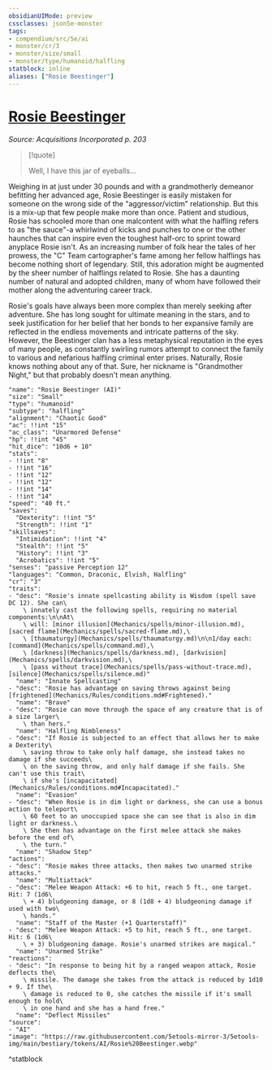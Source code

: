 ```yaml
---
obsidianUIMode: preview
cssclasses: json5e-monster
tags:
- compendium/src/5e/ai
- monster/cr/3
- monster/size/small
- monster/type/humanoid/halfling
statblock: inline
aliases: ["Rosie Beestinger"]
---
```

# [Rosie Beestinger](Mechanics\bestiary\npc/rosie-beestinger-ai.md)
*Source: Acquisitions Incorporated p. 203*  

> [!quote]  
> 
> Well, I have this jar of eyeballs...

Weighing in at just under 30 pounds and with a grandmotherly demeanor befitting her advanced age, Rosie Beestinger is easily mistaken for someone on the wrong side of the "aggressor/victim" relationship. But this is a mix-up that few people make more than once. Patient and studious, Rosie has schooled more than one malcontent with what the halfling refers to as "the sauce"-a whirlwind of kicks and punches to one or the other haunches that can inspire even the toughest half-orc to sprint toward anyplace Rosie isn't. As an increasing number of folk hear the tales of her prowess, the "C" Team cartographer's fame among her fellow halflings has become nothing short of legendary. Still, this adoration might be augmented by the sheer number of halflings related to Rosie. She has a daunting number of natural and adopted children, many of whom have followed their mother along the adventuring career track.

Rosie's goals have always been more complex than merely seeking after adventure. She has long sought for ultimate meaning in the stars, and to seek justification for her belief that her bonds to her expansive family are reflected in the endless movements and intricate patterns of the sky. However, the Beestinger clan has a less metaphysical reputation in the eyes of many people, as constantly swirling rumors attempt to connect the family to various and nefarious halfling criminal enter prises. Naturally, Rosie knows nothing about any of that. Sure, her nickname is "Grandmother Night," but that probably doesn't mean anything.

```statblock
"name": "Rosie Beestinger (AI)"
"size": "Small"
"type": "humanoid"
"subtype": "halfling"
"alignment": "Chaotic Good"
"ac": !!int "15"
"ac_class": "Unarmored Defense"
"hp": !!int "45"
"hit_dice": "10d6 + 10"
"stats":
- !!int "8"
- !!int "16"
- !!int "12"
- !!int "12"
- !!int "14"
- !!int "14"
"speed": "40 ft."
"saves":
  "Dexterity": !!int "5"
  "Strength": !!int "1"
"skillsaves":
  "Intimidation": !!int "4"
  "Stealth": !!int "5"
  "History": !!int "3"
  "Acrobatics": !!int "5"
"senses": "passive Perception 12"
"languages": "Common, Draconic, Elvish, Halfling"
"cr": "3"
"traits":
- "desc": "Rosie's innate spellcasting ability is Wisdom (spell save DC 12). She can\
    \ innately cast the following spells, requiring no material components:\n\nAt\
    \ will: [minor illusion](Mechanics/spells/minor-illusion.md), [sacred flame](Mechanics/spells/sacred-flame.md),\
    \ [thaumaturgy](Mechanics/spells/thaumaturgy.md)\n\n1/day each: [command](Mechanics/spells/command.md),\
    \ [darkness](Mechanics/spells/darkness.md), [darkvision](Mechanics/spells/darkvision.md),\
    \ [pass without trace](Mechanics/spells/pass-without-trace.md), [silence](Mechanics/spells/silence.md)"
  "name": "Innate Spellcasting"
- "desc": "Rosie has advantage on saving throws against being [frightened](Mechanics/Rules/conditions.md#Frightened)."
  "name": "Brave"
- "desc": "Rosie can move through the space of any creature that is of a size larger\
    \ than hers."
  "name": "Halfling Nimbleness"
- "desc": "If Rosie is subjected to an effect that allows her to make a Dexterity\
    \ saving throw to take only half damage, she instead takes no damage if she succeeds\
    \ on the saving throw, and only half damage if she fails. She can't use this trait\
    \ if she's [incapacitated](Mechanics/Rules/conditions.md#Incapacitated)."
  "name": "Evasion"
- "desc": "When Rosie is in dim light or darkness, she can use a bonus action to teleport\
    \ 60 feet to an unoccupied space she can see that is also in dim light or darkness.\
    \ She then has advantage on the first melee attack she makes before the end of\
    \ the turn."
  "name": "Shadow Step"
"actions":
- "desc": "Rosie makes three attacks, then makes two unarmed strike attacks."
  "name": "Multiattack"
- "desc": "Melee Weapon Attack: +6 to hit, reach 5 ft., one target. Hit: 7 (1d6\
    \ + 4) bludgeoning damage, or 8 (1d8 + 4) bludgeoning damage if used with two\
    \ hands."
  "name": "Staff of the Master (+1 Quarterstaff)"
- "desc": "Melee Weapon Attack: +5 to hit, reach 5 ft., one target. Hit: 6 (1d6\
    \ + 3) bludgeoning damage. Rosie's unarmed strikes are magical."
  "name": "Unarmed Strike"
"reactions":
- "desc": "In response to being hit by a ranged weapon attack, Rosie deflects the\
    \ missile. The damage she takes from the attack is reduced by 1d10 + 9. If the\
    \ damage is reduced to 0, she catches the missile if it's small enough to hold\
    \ in one hand and she has a hand free."
  "name": "Deflect Missiles"
"source":
- "AI"
"image": "https://raw.githubusercontent.com/5etools-mirror-3/5etools-img/main/bestiary/tokens/AI/Rosie%20Beestinger.webp"
```
^statblock